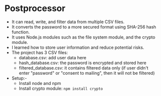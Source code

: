 # Postprocessor
 - It can read, write, and filter data from multiple CSV files.
 - It converts the password to a more secured format using SHA-256 hash function.
 - It uses Node.js modules such as the file system module, and the crypto module.
 - I learned how to store user information and reduce potential risks.
 - The project has 3 CSV files:
    - database.csv: add user data here
    - hash_database.csv: the password is encrypted and stored here
    - filtered_database.csv: it contains filtered data only (if user didn't enter "password" or "consent to mailing", then it will not be filtered)
 - Setup:-
   - Install node and npm
   - Install crypto module: `npm install crypto`
